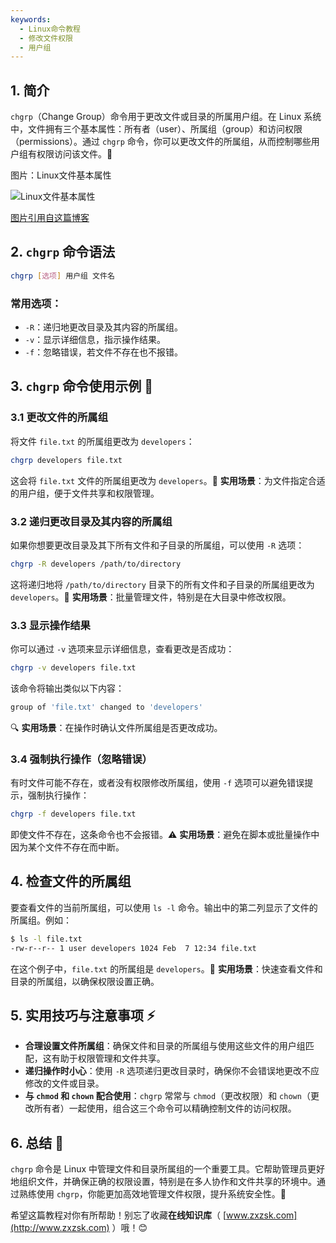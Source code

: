 ```yaml
---
keywords:
  - Linux命令教程
  - 修改文件权限
  - 用户组
---
```




## 1. 简介

`chgrp`（Change Group）命令用于更改文件或目录的所属用户组。在 Linux 系统中，文件拥有三个基本属性：所有者（user）、所属组（group）和访问权限（permissions）。通过 `chgrp` 命令，你可以更改文件的所属组，从而控制哪些用户组有权限访问该文件。🔑

图片：Linux文件基本属性

![Linux文件基本属性](https://img.zxzsk.com/1/1870130-20210125212344425-524325394.png)

[图片引用自这篇博客](https://www.cnblogs.com/ydqblogs/p/14323747.html)

## 2. `chgrp` 命令语法

```bash
chgrp [选项] 用户组 文件名
```

### 常用选项：

- `-R`：递归地更改目录及其内容的所属组。
- `-v`：显示详细信息，指示操作结果。
- `-f`：忽略错误，若文件不存在也不报错。

## 3. `chgrp` 命令使用示例 🎯

### 3.1 更改文件的所属组

将文件 `file.txt` 的所属组更改为 `developers`：

```bash
chgrp developers file.txt
```

这会将 `file.txt` 文件的所属组更改为 `developers`。🎉 **实用场景**：为文件指定合适的用户组，便于文件共享和权限管理。

### 3.2 递归更改目录及其内容的所属组

如果你想要更改目录及其下所有文件和子目录的所属组，可以使用 `-R` 选项：

```bash
chgrp -R developers /path/to/directory
```

这将递归地将 `/path/to/directory` 目录下的所有文件和子目录的所属组更改为 `developers`。🚀 **实用场景**：批量管理文件，特别是在大目录中修改权限。

### 3.3 显示操作结果

你可以通过 `-v` 选项来显示详细信息，查看更改是否成功：

```bash
chgrp -v developers file.txt
```

该命令将输出类似以下内容：

```bash
group of 'file.txt' changed to 'developers'
```

🔍 **实用场景**：在操作时确认文件所属组是否更改成功。

### 3.4 强制执行操作（忽略错误）

有时文件可能不存在，或者没有权限修改所属组，使用 `-f` 选项可以避免错误提示，强制执行操作：

```bash
chgrp -f developers file.txt
```

即使文件不存在，这条命令也不会报错。⚠️ **实用场景**：避免在脚本或批量操作中因为某个文件不存在而中断。

## 4. 检查文件的所属组

要查看文件的当前所属组，可以使用 `ls -l` 命令。输出中的第二列显示了文件的所属组。例如：

```bash
$ ls -l file.txt
-rw-r--r-- 1 user developers 1024 Feb  7 12:34 file.txt
```

在这个例子中，`file.txt` 的所属组是 `developers`。📜 **实用场景**：快速查看文件和目录的所属组，以确保权限设置正确。

## 5. 实用技巧与注意事项 ⚡

- **合理设置文件所属组**：确保文件和目录的所属组与使用这些文件的用户组匹配，这有助于权限管理和文件共享。
- **递归操作时小心**：使用 `-R` 选项递归更改目录时，确保你不会错误地更改不应修改的文件或目录。
- **与 `chmod` 和 `chown` 配合使用**：`chgrp` 常常与 `chmod`（更改权限）和 `chown`（更改所有者）一起使用，组合这三个命令可以精确控制文件的访问权限。

## 6. 总结 📝

`chgrp` 命令是 Linux 中管理文件和目录所属组的一个重要工具。它帮助管理员更好地组织文件，并确保正确的权限设置，特别是在多人协作和文件共享的环境中。通过熟练使用 `chgrp`，你能更加高效地管理文件权限，提升系统安全性。💪

希望这篇教程对你有所帮助！别忘了收藏**在线知识库**（ [www.zxzsk.com](http://www.zxzsk.com) ）哦！😊